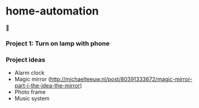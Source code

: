 # home-automation
:house_with_garden:

### Project 1: Turn on lamp with phone
### Project ideas
* Alarm clock
* Magic mirror (http://michaelteeuw.nl/post/80391333672/magic-mirror-part-i-the-idea-the-mirror)
* Photo frame
* Music system
